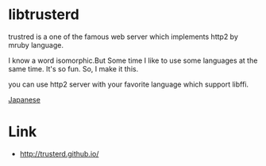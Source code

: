 # libtrusterd

trustred is a one of the famous web server which implements http2 by mruby language.

I know a word isomorphic.But Some time I like to use some languages at the same time.
It's so fun.
So, I make it this.

you can use http2 server with your favorite language which support libffi.

[Japanese](README.ja.md)

# Link

- http://trusterd.github.io/
